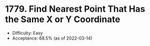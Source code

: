 # 1779. Find Nearest Point That Has the Same X or Y Coordinate
- Difficulty: Easy
- Acceptance: 68.5% (as of 2022-03-14)
